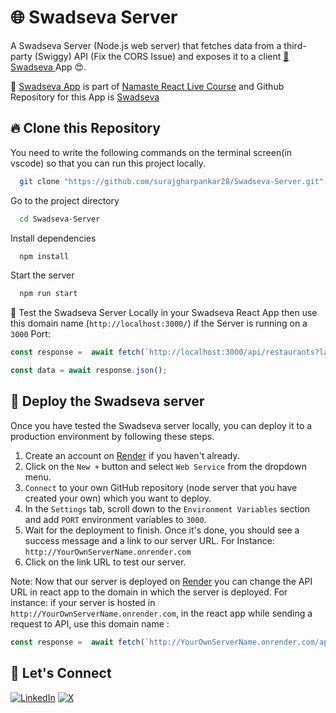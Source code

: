 # 🌐 Swadseva Server

A Swadseva Server (Node.js web server) that fetches data from a third-party (Swiggy) API (Fix the CORS Issue) and exposes it to a client [🚀 Swadseva ](https://swadseva-ssg.vercel.app/) App 😍.

🍁 [Swadseva App](https://swadseva-ssg.vercel.app/) is part of [Namaste React Live Course](https://learn.namastedev.com/courses/namaste-react-live) and Github Repository for this App is [Swadseva](https://github.com/surajgharpankar28/SwadSeva.git) ️
<br/>
## 🔥 Clone this Repository

You need to write the following commands on the terminal screen(in vscode) so that you can run this project locally.

```bash
  git clone "https://github.com/surajgharpankar28/Swadseva-Server.git"
```

Go to the project directory

```bash
  cd Swadseva-Server
```

Install dependencies

```bash
  npm install
```

Start the server

```bash
  npm run start
```

💫 Test the Swadseva Server Locally in your Swadseva React App then use this domain name (`http://localhost:3000/`) if the Server is running on a `3000` Port:
```javascript
const response =  await fetch(`http://localhost:3000/api/restaurants?lat=12.9351929&lng=77.62448069999999&page_type=DESKTOP_WEB_LISTING`)

const data = await response.json();
```


## 🔮 Deploy the Swadseva server
Once you have tested the Swadseva server locally, you can deploy it to a production environment by following these steps.

1. Create an account on [Render](https://render.com/) if you haven't already.
2. Click on the `New +` button and select `Web Service` from the dropdown menu.
3. `Connect` to your own GitHub repository (node server that you have created your own) which you want to deploy.
4. In the `Settings` tab, scroll down to the `Environment Variables` section and add `PORT` environment variables to `3000`.
5. Wait for the deployment to finish. Once it's done, you should see a success message and a link to our server URL. For Instance: `http://YourOwnServerName.onrender.com`
6. Click on the link URL to test our server.

Note: Now that our server is deployed on [Render](https://render.com/) you can change the API URL in react app to the domain in which the server is deployed. For instance: if your server is hosted in `http://YourOwnServerName.onrender.com`, in the react app while sending a request to API, use this domain name : 

```javascript
const response =  await fetch(`http://YourOwnServerName.onrender.com/api/restaurants?lat=12.9351929&lng=77.62448069999999&page_type=DESKTOP_WEB_LISTING`)
```

## 🔗 Let's Connect

[![LinkedIn](https://img.shields.io/badge/LinkedIn-0077B5?style=for-the-badge&logo=linkedin&logoColor=white)](https://www.linkedin.com/in/surajgharpankar/)
[![X](https://img.shields.io/twitter/follow/:user
)](https://x.com/surajgharpankar)

